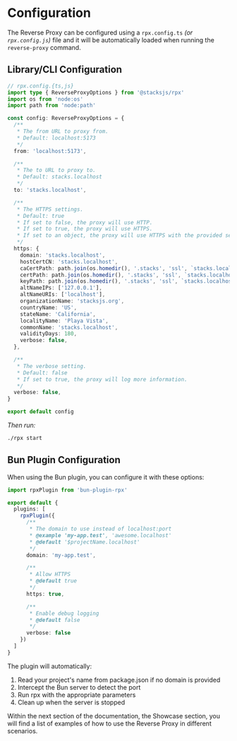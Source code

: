 # Configuration

The Reverse Proxy can be configured using a `rpx.config.ts` _(or `rpx.config.js`)_ file and it will be automatically loaded when running the `reverse-proxy` command.

## Library/CLI Configuration

```ts
// rpx.config.{ts,js}
import type { ReverseProxyOptions } from '@stacksjs/rpx'
import os from 'node:os'
import path from 'node:path'

const config: ReverseProxyOptions = {
  /**
   * The from URL to proxy from.
   * Default: localhost:5173
   */
  from: 'localhost:5173',

  /**
   * The to URL to proxy to.
   * Default: stacks.localhost
   */
  to: 'stacks.localhost',

  /**
   * The HTTPS settings.
   * Default: true
   * If set to false, the proxy will use HTTP.
   * If set to true, the proxy will use HTTPS.
   * If set to an object, the proxy will use HTTPS with the provided settings.
   */
  https: {
    domain: 'stacks.localhost',
    hostCertCN: 'stacks.localhost',
    caCertPath: path.join(os.homedir(), '.stacks', 'ssl', `stacks.localhost.ca.crt`),
    certPath: path.join(os.homedir(), '.stacks', 'ssl', `stacks.localhost.crt`),
    keyPath: path.join(os.homedir(), '.stacks', 'ssl', `stacks.localhost.crt.key`),
    altNameIPs: ['127.0.0.1'],
    altNameURIs: ['localhost'],
    organizationName: 'stacksjs.org',
    countryName: 'US',
    stateName: 'California',
    localityName: 'Playa Vista',
    commonName: 'stacks.localhost',
    validityDays: 180,
    verbose: false,
  },

  /**
   * The verbose setting.
   * Default: false
   * If set to true, the proxy will log more information.
   */
  verbose: false,
}

export default config
```

_Then run:_

```bash
./rpx start
```

## Bun Plugin Configuration

When using the Bun plugin, you can configure it with these options:

```ts
import rpxPlugin from 'bun-plugin-rpx'

export default {
  plugins: [
    rpxPlugin({
      /**
       * The domain to use instead of localhost:port
       * @example 'my-app.test', 'awesome.localhost'
       * @default '$projectName.localhost'
       */
      domain: 'my-app.test',

      /**
       * Allow HTTPS
       * @default true
       */
      https: true,

      /**
       * Enable debug logging
       * @default false
       */
      verbose: false
    })
  ]
}
```

The plugin will automatically:
1. Read your project's name from package.json if no domain is provided
2. Intercept the Bun server to detect the port
3. Run rpx with the appropriate parameters
4. Clean up when the server is stopped

Within the next section of the documentation, the Showcase section, you will find a list of examples of how to use the Reverse Proxy in different scenarios.
